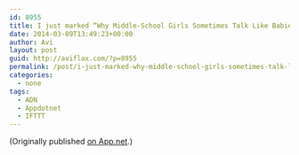```yaml
---
id: 8955
title: I just marked “Why Middle-School Girls Sometimes Talk Like Babies” as a favorite in Readability. http://www.readability.com/articles/ofp8h7p0
date: 2014-03-09T13:49:23+00:00
author: Avi
layout: post
guid: http://aviflax.com/?p=8955
permalink: /post/i-just-marked-why-middle-school-girls-sometimes-talk-like-babies-as-a-favorite-in-readability-httpwww-readability-comarticlesofp8h7p0/
categories:
  - none
tags:
  - ADN
  - Appdotnet
  - IFTTT
---
```

(Originally published [on App.net](http://alpha.app.net/aviflax/post/24973003).)